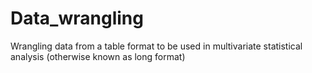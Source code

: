 # Data_wrangling
Wrangling data from a table format to be used in multivariate statistical analysis (otherwise known as long format)
